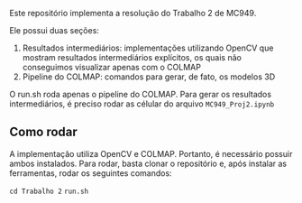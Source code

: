 Este repositório implementa a resolução do Trabalho 2 de MC949. 

Ele possui duas seções: 

1. Resultados intermediários: implementações utilizando OpenCV que mostram resultados intermediários explícitos, os quais não conseguimos visualizar apenas com o COLMAP 
2. Pipeline do COLMAP: comandos para gerar, de fato, os modelos 3D 

O run.sh roda apenas o pipeline do COLMAP. Para gerar os resultados intermediários, é preciso rodar as célular do arquivo ```MC949_Proj2.ipynb```

## Como rodar 

A implementação utiliza OpenCV e COLMAP. Portanto, é necessário possuir ambos instalados. Para rodar, basta clonar o repositório e, após instalar as ferramentas, rodar os seguintes comandos:

```cd Trabalho 2```
```run.sh```